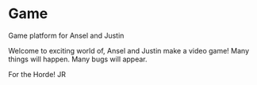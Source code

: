 # Game
Game platform for Ansel and Justin

Welcome to exciting world of, Ansel and Justin make a video game! 
Many things will happen. 
Many bugs will appear. 

For the Horde! 
JR
